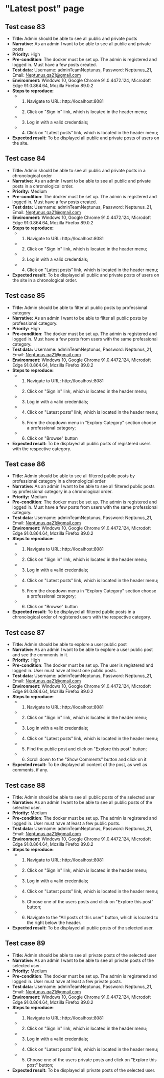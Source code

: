 # **"Latest post" page**

## Test case 83

* **Title:** Admin should be able to see all public and private posts
* **Narrative:** As an admin I want to be able to see all public and private posts
* **Priority:** High
* **Pre-condition:** The docker must be set up. The admin is registered and logged in. Must have a few posts created.
* **Test data:** Username: adminTeamNeptunus, Password: Neptunus_21, Email: Neptunus.qa21@gmail.com
* **Environment:** Windows 10, Google Chrome 91.0.4472.124, Microdoft Edge 91.0.864.64, Mozilla Firefox 89.0.2
* **Steps to reproduce:** 
   * 1. Navigate to URL: http://localhost:8081
   * 2. Click on "Sign in" link, which is located in the header menu;
   * 3. Log in with a valid credentials;
   * 4. Click on "Latest posts" link, which is located in the header menu;
* **Expected result:** To be displayed all public and private posts of users on the site.

## Test case 84

* **Title:** Admin should be able to see all public and private posts in a chronological order
* **Narrative:** As an admin I want to be able to see all public and private posts in a chronological order.
* **Priority:** Medium
* **Pre-condition:** The docker must be set up. The admin is registered and logged in. Must have a few posts created.
* **Test data:** Username: adminTeamNeptunus, Password: Neptunus_21, Email: Neptunus.qa21@gmail.com
* **Environment:** Windows 10, Google Chrome 91.0.4472.124, Microdoft Edge 91.0.864.64, Mozilla Firefox 89.0.2
* **Steps to reproduce:** 
   * 1. Navigate to URL: http://localhost:8081
   * 2. Click on "Sign in" link, which is located in the header menu;
   * 3. Log in with a valid credentials;
   * 4. Click on "Latest posts" link, which is located in the header menu;
* **Expected result:** To be displayed all public and private posts of users on the site in a chronological order.

## Test case 85

* **Title:** Admin should be able to filter all public posts by professional category
* **Narrative:**  As an admin I want to be able to filter all public posts by professional category.
* **Priority:** High
* **Pre-condition:** The docker must be set up. The admin is registered and logged in. Must have a few posts from users with the same professional category.
* **Test data:** Username: adminTeamNeptunus, Password: Neptunus_21, Email: Neptunus.qa21@gmail.com
* **Environment:** Windows 10, Google Chrome 91.0.4472.124, Microdoft Edge 91.0.864.64, Mozilla Firefox 89.0.2
* **Steps to reproduce:** 
   * 1. Navigate to URL: http://localhost:8081
   * 2. Click on "Sign in" link, which is located in the header menu;
   * 3. Log in with a valid credentials;
   * 4. Click on "Latest posts" link, which is located in the header menu;
   * 5. From the dropdown menu in "Explory Category" section choose a professional category;
   * 6. Click on "Browse" button
* **Expected result:** To be displayed all public posts of registered users with the respective category.

## Test case 86

* **Title:** Admin should be able to see all filtered public posts by professional category in a chronological order
* **Narrative:**  As an admin I want to be able to see all filtered public posts by professional category in a chronological order.
* **Priority:** Medium
* **Pre-condition:** The docker must be set up. The admin is registered and logged in. Must have a few posts from users with the same professional category.
* **Test data:** Username: adminTeamNeptunus, Password: Neptunus_21, Email: Neptunus.qa21@gmail.com
* **Environment:** Windows 10, Google Chrome 91.0.4472.124, Microdoft Edge 91.0.864.64, Mozilla Firefox 89.0.2
* **Steps to reproduce:** 
   * 1. Navigate to URL: http://localhost:8081
   * 2. Click on "Sign in" link, which is located in the header menu;
   * 3. Log in with a valid credentials;
   * 4. Click on "Latest posts" link, which is located in the header menu;
   * 5. From the dropdown menu in "Explory Category" section choose a professional category;
   * 6. Click on "Browse" button
* **Expected result:** To be displayed all filtered public posts in a chronological order of registered users with the respective category.

## Test case 87

* **Title:** Admin should be able to explore a user public post 
* **Narrative:** As an admin I want to be able to explore a user public post and see the comments in it.
* **Priority:** High
* **Pre-condition:** The docker must be set up. The user is registered and logged in. User must have at least one public posts.
* **Test data:** Username: adminTeamNeptunus, Password: Neptunus_21, Email: Neptunus.qa21@gmail.com
* **Environment:** Windows 10, Google Chrome 91.0.4472.124, Microdoft Edge 91.0.864.64, Mozilla Firefox 89.0.2
* **Steps to reproduce:** 
   * 1. Navigate to URL: http://localhost:8081
   * 2. Click on "Sign in" link, which is located in the header menu;
   * 3. Log in with a valid credentials;
   * 4. Click on "Latest posts" link, which is located in the header menu;
   * 5. Find the public post and click on "Explore this post" button;
   * 6. Scroll down to the "Show Comments" button and click on it
* **Expected result:** To be displayed all content of the post, as well as comments, if any.

## Test case 88

* **Title:** Admin should be able to see all public posts of the selected user
* **Narrative:** As an admin I want to be able to see all public posts of the selected user.
* **Priority:** Medium
* **Pre-condition:** The docker must be set up. The admin is registered and logged in. User must have at least a few public posts.
* **Test data:** Username: adminTeamNeptunus, Password: Neptunus_21, Email: Neptunus.qa21@gmail.com
* **Environment:** Windows 10, Google Chrome 91.0.4472.124, Microdoft Edge 91.0.864.64, Mozilla Firefox 89.0.2
* **Steps to reproduce:** 
   * 1. Navigate to URL: http://localhost:8081
   * 2. Click on "Sign in" link, which is located in the header menu;
   * 3. Log in with a valid credentials;
   * 4. Click on "Latest posts" link, which is located in the header menu;
   * 5. Choose one of the users posts and click on "Explore this post" button;
   * 6. Navigate to the "All posts of this user" button, which is located to the right below the header.
* **Expected result:** To be displayed all public posts of the selected user.

## Test case 89

* **Title:** Admin should be able to see all private posts of the selected user
* **Narrative:** As an admin I want to be able to see all private posts of the selected user.
* **Priority:** Medium
* **Pre-condition:** The docker must be set up. The admin is registered and logged in. User must have at least a few private posts.
* **Test data:** Username: adminTeamNeptunus, Password: Neptunus_21, Email: Neptunus.qa21@gmail.com
* **Environment:** Windows 10, Google Chrome 91.0.4472.124, Microdoft Edge 91.0.864.64, Mozilla Firefox 89.0.2
* **Steps to reproduce:** 
   * 1. Navigate to URL: http://localhost:8081
   * 2. Click on "Sign in" link, which is located in the header menu;
   * 3. Log in with a valid credentials;
   * 4. Click on "Latest posts" link, which is located in the header menu;
   * 5. Choose one of the users private posts and click on "Explore this post" button;
* **Expected result:** To be displayed all private posts of the selected user.






